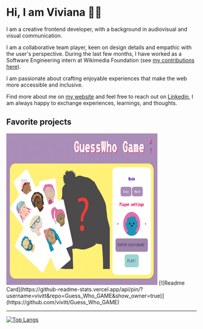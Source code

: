 # Hi, I am Viviana 👋🏽 

I am a creative frontend developer, with a background in audiovisual and visual communication.

I am a collaborative team player, keen on design details and empathic with the user's perspective.
During the last few months, I have worked as a Software Engineering intern at Wikimedia Foundation (see [my contributions here](https://github.com/wikimedia/mediawiki-extensions-GrowthExperiments/commits?author=vivitt)). 

I am passionate about crafting enjoyable experiences that make the web more accessible and inclusive.

Find more about me on [my website](https://www.viviyanez.dev/) and feel free to reach out on [Linkedin](https://www.linkedin.com/in/viviana-yanez/), I am always happy to exchange experiences, learnings, and thoughts.

## Favorite projects
<img src='https://raw.githubusercontent.com/vivitt/Guess_Who_GAME/master/public/111.jpg' width=400 height=400 alt='Guess Who Game'/>
[![Readme Card](https://github-readme-stats.vercel.app/api/pin/?username=vivitt&repo=Guess_Who_GAME&show_owner=true)](https://github.com/vivitt/Guess_Who_GAME)

---
[![Top Langs](https://github-readme-stats.vercel.app/api/top-langs/?username=vivitt&layout=donut)](https://github.com/vivitt/github-readme-stats)

<!--**vivitt/vivitt** is a ✨ _special_ ✨ repository because its `README.md` (this file) appears on your GitHub profile.

